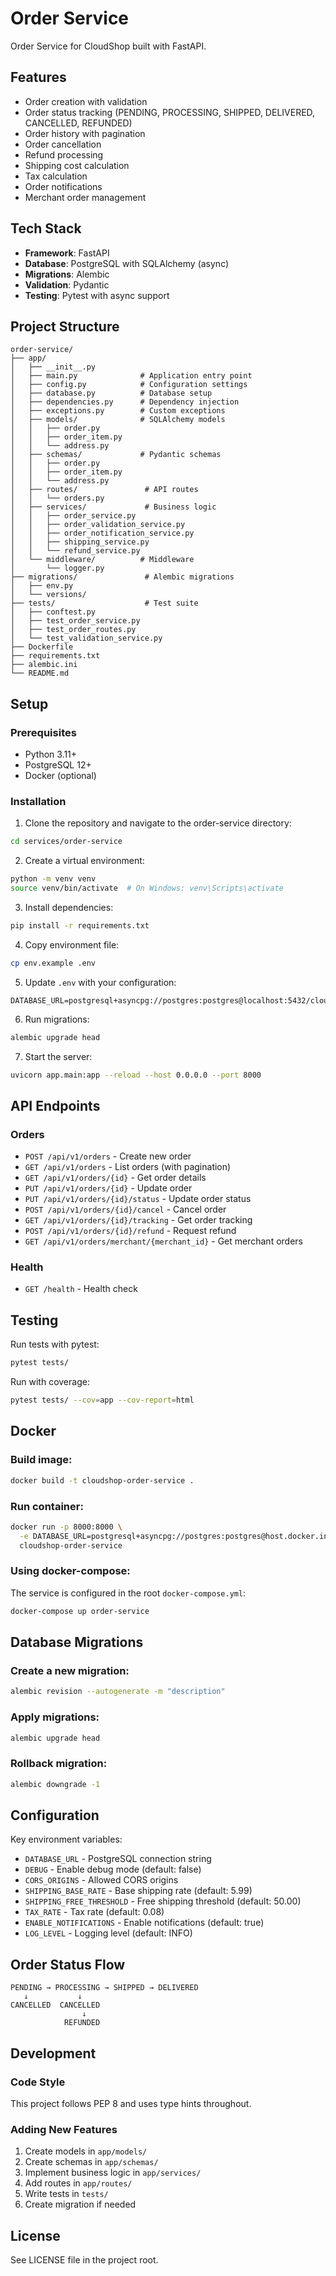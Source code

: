 # Order Service

Order Service for CloudShop built with FastAPI.

## Features

- Order creation with validation
- Order status tracking (PENDING, PROCESSING, SHIPPED, DELIVERED, CANCELLED, REFUNDED)
- Order history with pagination
- Order cancellation
- Refund processing
- Shipping cost calculation
- Tax calculation
- Order notifications
- Merchant order management

## Tech Stack

- **Framework**: FastAPI
- **Database**: PostgreSQL with SQLAlchemy (async)
- **Migrations**: Alembic
- **Validation**: Pydantic
- **Testing**: Pytest with async support

## Project Structure

```
order-service/
├── app/
│   ├── __init__.py
│   ├── main.py              # Application entry point
│   ├── config.py            # Configuration settings
│   ├── database.py          # Database setup
│   ├── dependencies.py      # Dependency injection
│   ├── exceptions.py        # Custom exceptions
│   ├── models/              # SQLAlchemy models
│   │   ├── order.py
│   │   ├── order_item.py
│   │   └── address.py
│   ├── schemas/             # Pydantic schemas
│   │   ├── order.py
│   │   ├── order_item.py
│   │   └── address.py
│   ├── routes/               # API routes
│   │   └── orders.py
│   ├── services/             # Business logic
│   │   ├── order_service.py
│   │   ├── order_validation_service.py
│   │   ├── order_notification_service.py
│   │   ├── shipping_service.py
│   │   └── refund_service.py
│   └── middleware/          # Middleware
│       └── logger.py
├── migrations/               # Alembic migrations
│   ├── env.py
│   └── versions/
├── tests/                    # Test suite
│   ├── conftest.py
│   ├── test_order_service.py
│   ├── test_order_routes.py
│   └── test_validation_service.py
├── Dockerfile
├── requirements.txt
├── alembic.ini
└── README.md
```

## Setup

### Prerequisites

- Python 3.11+
- PostgreSQL 12+
- Docker (optional)

### Installation

1. Clone the repository and navigate to the order-service directory:

```bash
cd services/order-service
```

2. Create a virtual environment:

```bash
python -m venv venv
source venv/bin/activate  # On Windows: venv\Scripts\activate
```

3. Install dependencies:

```bash
pip install -r requirements.txt
```

4. Copy environment file:

```bash
cp env.example .env
```

5. Update `.env` with your configuration:

```env
DATABASE_URL=postgresql+asyncpg://postgres:postgres@localhost:5432/cloudshop_orders
```

6. Run migrations:

```bash
alembic upgrade head
```

7. Start the server:

```bash
uvicorn app.main:app --reload --host 0.0.0.0 --port 8000
```

## API Endpoints

### Orders

- `POST /api/v1/orders` - Create new order
- `GET /api/v1/orders` - List orders (with pagination)
- `GET /api/v1/orders/{id}` - Get order details
- `PUT /api/v1/orders/{id}` - Update order
- `PUT /api/v1/orders/{id}/status` - Update order status
- `POST /api/v1/orders/{id}/cancel` - Cancel order
- `GET /api/v1/orders/{id}/tracking` - Get order tracking
- `POST /api/v1/orders/{id}/refund` - Request refund
- `GET /api/v1/orders/merchant/{merchant_id}` - Get merchant orders

### Health

- `GET /health` - Health check

## Testing

Run tests with pytest:

```bash
pytest tests/
```

Run with coverage:

```bash
pytest tests/ --cov=app --cov-report=html
```

## Docker

### Build image:

```bash
docker build -t cloudshop-order-service .
```

### Run container:

```bash
docker run -p 8000:8000 \
  -e DATABASE_URL=postgresql+asyncpg://postgres:postgres@host.docker.internal:5432/cloudshop_orders \
  cloudshop-order-service
```

### Using docker-compose:

The service is configured in the root `docker-compose.yml`:

```bash
docker-compose up order-service
```

## Database Migrations

### Create a new migration:

```bash
alembic revision --autogenerate -m "description"
```

### Apply migrations:

```bash
alembic upgrade head
```

### Rollback migration:

```bash
alembic downgrade -1
```

## Configuration

Key environment variables:

- `DATABASE_URL` - PostgreSQL connection string
- `DEBUG` - Enable debug mode (default: false)
- `CORS_ORIGINS` - Allowed CORS origins
- `SHIPPING_BASE_RATE` - Base shipping rate (default: 5.99)
- `SHIPPING_FREE_THRESHOLD` - Free shipping threshold (default: 50.00)
- `TAX_RATE` - Tax rate (default: 0.08)
- `ENABLE_NOTIFICATIONS` - Enable notifications (default: true)
- `LOG_LEVEL` - Logging level (default: INFO)

## Order Status Flow

```
PENDING → PROCESSING → SHIPPED → DELIVERED
   ↓           ↓
CANCELLED  CANCELLED
                ↓
            REFUNDED
```

## Development

### Code Style

This project follows PEP 8 and uses type hints throughout.

### Adding New Features

1. Create models in `app/models/`
2. Create schemas in `app/schemas/`
3. Implement business logic in `app/services/`
4. Add routes in `app/routes/`
5. Write tests in `tests/`
6. Create migration if needed

## License

See LICENSE file in the project root.

